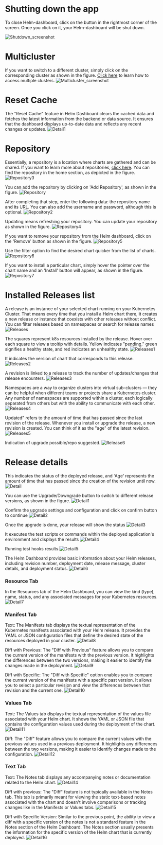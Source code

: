 # Shutting down the app
To close Helm-dashboard, click on the button in the rightmost corner of the screen. Once you click on it, your Helm-dashboard will be shut down.

![Shutdown_screenshot](images/screenshot_shut_down.png)

# Multicluster
If you want to switch to a different cluster, simply click on the corresponding cluster as shown in the figure. [Click here](https://kubernetes.io/docs/tasks/access-application-cluster/configure-access-multiple-clusters/) to learn how to access multiple clusters.
![Multicluster_screenshot](images/screenshot_multicluster.png)

# Reset Cache
The "Reset Cache" feature in Helm Dashboard clears the cached data and fetches the latest information from the backend or data source. It ensures that the dashboard displays up-to-date data and reflects any recent changes or updates.
![Detail1](images/screenshot_reset_cache.png)

# Repository
Essentially, a repository is a location where charts are gathered and can be shared. If you want to learn more about repositories, [click here](https://helm.sh/docs/topics/chart_repository/). You can find the repository in the home section, as depicted in the figure.
![Repository3](images/screenshot_repository3.png)

You can add the repository by clicking on 'Add Repository', as shown in the figure.
![Repository](images/screenshot_repository.png)

After completing that step, enter the following data: the repository name and its URL. You can also add the username and password, although this is optional.
![Repository2](images/screenshot_repository2.png)

Updating means refreshing your repository. You can update your repository as shown in the figure.
![Repository4](images/screenshot_repository4.png)

If you want to remove your repository from the Helm dashboard, click on the 'Remove' button as shown in the figure.
![Repository5](images/screenshot_repository5.png)

Use the filter option to find the desired chart quicker from the list of charts.
![Repository6](images/screenshot_repository6.png)

If you want to install a particular chart, simply hover the pointer over the chart name and an 'Install' button will appear, as shown in the figure.
![Repository7](images/screenshot_repository7.png)

# Installed Releases list
A release is an instance of your selected chart running on your Kubernetes Cluster. That means every time that you install a Helm chart there, it creates a new release or instance that coexists with other releases without conflict. You can filter releases based on namespaces or search for release names 
![Releases](images/screenshot_release.png)

The squares represent k8s resources installed by the release. Hover over each square to view a tooltip with details. Yellow indicates "pending," green signifies a healthy state, and red indicates an unhealthy state.
![Releases1](images/screenshot_release1.png)

It indicates the version of chart that corresponds to this release.
![Releases2](images/screenshot_release2.png)

A revision is linked to a release to track the number of updates/changes that release encounters.
![Releases3](images/screenshot_release3.png)
 
Namespaces are a way to organize clusters into virtual sub-clusters — they can be helpful when different teams or projects share a Kubernetes cluster. Any number of namespaces are supported within a cluster, each logically separated from others but with the ability to communicate with each other.
![Releases4](images/screenshot_release4.png)

Updated" refers to the amount of time that has passed since the last revision of the release. Whenever you install or upgrade the release, a new revision is created. You can think of it as the "age" of the latest revision.
![Releases5](images/screenshot_release5.png)

Indication of upgrade possible/repo suggested.
![Release6](images/screenshot_upgrade_available.png)

# Release details
This indicates the status of the deployed release, and 'Age' represents the amount of time that has passed since the creation of the revision until now.
![Detail](images/screenshot_release_detail.png)

You can use the Upgrade/Downgrade button to switch to different release versions, as shown in the figure.
![Detail1](images/screenshot_upgrade_available2.png)

Confirm the upgrade settings and configuration and click on confirm button to continue
![Detail2](images/screenshot_upgrade_confirmation.png)

Once the upgrade is done, your release will show the status 
![Detail3](images/screenshot_upgrade_complete.png)

It executes the test scripts or commands within the deployed application's environment and displays the results
![Detail4](images/screenshot_run_tests.png)

Running test hooks results 
![Detail5](images/screenshot_test_results.png)

The Helm Dashboard provides basic information about your Helm releases, including revision number, deployment date, release message, cluster details, and deployment status.
![Detail6](images/screenshot_basic_info.png)

### Resource Tab

In the Resources tab of the Helm Dashboard, you can view the kind (type), name, status, and any associated messages for your Kubernetes resources.
![Detail7](images/screenshot_resource.png)

### Manifest Tab

Text: The Manifests tab displays the textual representation of the Kubernetes manifests associated with your Helm release. It provides the YAML or JSON configuration files that define the desired state of the resources deployed in your cluster.
![Detail8](images/screenshot_manifest_view.png)

Diff with Previous: The "Diff with Previous" feature allows you to compare the current version of the manifests with the previous version. It highlights the differences between the two versions, making it easier to identify the changes made in the deployment.
![Detail9](images/screenshot_manifest_diff_prev.png)

Diff with Specific: The "Diff with Specific" option enables you to compare the current version of the manifests with a specific past version. It allows you to select a particular revision and view the differences between that revision and the current one.
![Detail10](images/screenshot_manifest_diff_specific.png)

### Values Tab

Text: The Values tab displays the textual representation of the values file associated with your Helm chart. It shows the YAML or JSON file that contains the configuration values used during the deployment of the chart.
![Detail11](images/screenshot_values_view.png)

Diff: The "Diff" feature allows you to compare the current values with the previous values used in a previous deployment. It highlights any differences between the two versions, making it easier to identify changes made to the configuration.
![Detail12](images/screenshot_values_diff_prev.png)

### Text Tab

Text: The Notes tab displays any accompanying notes or documentation related to the Helm chart.
![Detail14](images/screenshot_notes_view.png)

Diff with previous: The "Diff" feature is not typically available in the Notes tab. This tab is primarily meant for viewing the static text-based notes associated with the chart and doesn't involve comparisons or tracking changes like in the Manifests or Values tabs.
![Detail15](images/screenshot_notes_diff_prev.png)

Diff with Specific Version: Similar to the previous point, the ability to view a diff with a specific version of the notes is not a standard feature in the Notes section of the Helm Dashboard. The Notes section usually presents the information for the specific version of the Helm chart that is currently deployed.
![Detail16](images/screenshot_notes_diff_specific_version.png)









